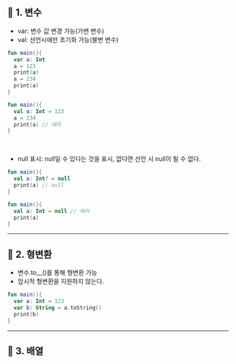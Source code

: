 ## 🚀 1. 변수
- var: 변수 값 변경 가능(가변 변수)
- val: 선언시에만 초기화 가능(불변 변수)
  
```kotlin
fun main(){
  var a: Int
  a = 123
  print(a)
  a = 234
  print(a)
}
```
```kotlin
fun main(){
  val a: Int = 123
  a = 234
  print(a) // 에러
}
```

<br/>

- null 표시: null일 수 있다는 것을 표시, 없다면 선언 시 null이 될 수 없다.
```kotlin
fun main(){
  val a: Int? = null
  print(a) // null
}
```
```kotlin
fun main(){
  val a: Int = null // 에러
  print(a)
}
```

--------
## 🚀 2. 형변환
- 변수.to__()를 통해 형변환 가능
- 암시적 형변환을 지원하지 않는다.
```kotlin
fun main(){
  var a: Int = 123
  var b: String = a.toString()
  print(b)
}
```
--------
## 🚀 3. 배열
